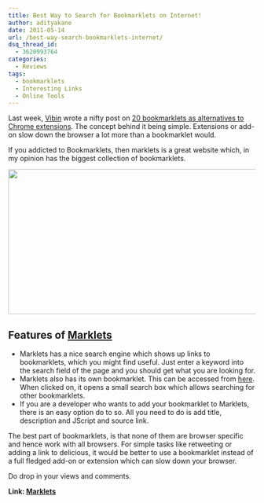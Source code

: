 ```yaml
---
title: Best Way to Search for Bookmarklets on Internet!
author: adityakane
date: 2011-05-14
url: /best-way-search-bookmarklets-internet/
dsq_thread_id:
  - 3620993764
categories:
  - Reviews
tags:
  - bookmarklets
  - Interesting Links
  - Online Tools
---
```

Last week, [Vibin][1] wrote a nifty post on [20 bookmarklets as alternatives to Chrome extensions][2]. The concept behind it being simple. Extensions or add-on slow down the browser a lot more than a bookmarklet would.

If you addicted to Bookmarklets, then marklets is a great website which, in my opinion has the biggest collection of bookmarklets.

[<img class="alignnone size-full wp-image-40225" title="Marklets_search_bookmarklets" src="http://cdn.devilsworkshop.org/files/2011/05/Marklets_search_bookmarklets.png" alt="" width="550" height="295" />][3]

## Features of <a href="http://marklets.com" onclick="_gaq.push(['_trackEvent', 'outbound-article', 'http://marklets.com', 'Marklets']);" >Marklets</a>

  * Marklets has a nice search engine which shows up links to bookmarklets, which you might find useful. Just enter a keyword into the search field of the page and you should get what you are looking for.
  * Marklets also has its own bookmarklet. This can be accessed from <a href="http://marklets.com/Marklets.com.aspx" onclick="_gaq.push(['_trackEvent', 'outbound-article', 'http://marklets.com/Marklets.com.aspx', 'here']);" >here</a>. When clicked on, it opens a small search box which allows searching for other bookmarklets.
  * If you are a developer who wants to add your bookmarklet to Marklets, there is an easy option do to so. All you need to do is add title, description and JScript and source link.

The best part of bookmarklets, is that none of them are browser specific and hence work with all browsers. For simple tasks like retweeting or adding a link to delicious, it would be better to use a bookmarklet instead of a full fledged add-on or extension which can slow down your browser.

Do drop in your views and comments.

**Link: <a href="http://marklets.com" onclick="_gaq.push(['_trackEvent', 'outbound-article', 'http://marklets.com', 'Marklets']);" >Marklets</a>**

 [1]: http://devilsworkshop.org/author/vibin/
 [2]: http://devilsworkshop.org/replace-extensions-bookmarklets-google-chrome/
 [3]: http://cdn.devilsworkshop.org/files/2011/05/Marklets_search_bookmarklets.png
